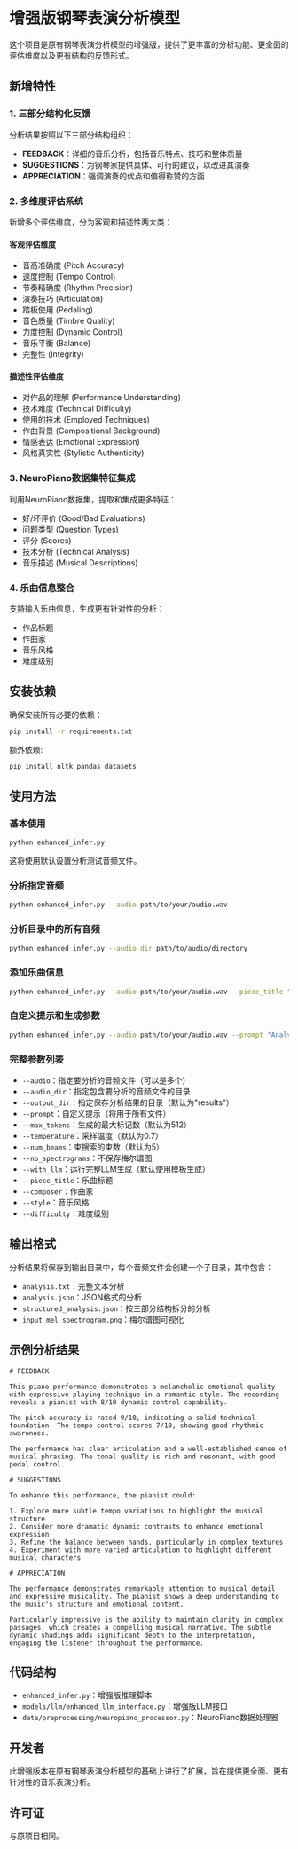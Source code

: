 # 增强版钢琴表演分析模型

这个项目是原有钢琴表演分析模型的增强版，提供了更丰富的分析功能、更全面的评估维度以及更有结构的反馈形式。

## 新增特性

### 1. 三部分结构化反馈

分析结果按照以下三部分结构组织：

- **FEEDBACK**：详细的音乐分析，包括音乐特点、技巧和整体质量
- **SUGGESTIONS**：为钢琴家提供具体、可行的建议，以改进其演奏
- **APPRECIATION**：强调演奏的优点和值得称赞的方面

### 2. 多维度评估系统

新增多个评估维度，分为客观和描述性两大类：

#### 客观评估维度
- 音高准确度 (Pitch Accuracy)
- 速度控制 (Tempo Control)
- 节奏精确度 (Rhythm Precision)
- 演奏技巧 (Articulation)
- 踏板使用 (Pedaling)
- 音色质量 (Timbre Quality)
- 力度控制 (Dynamic Control)
- 音乐平衡 (Balance)
- 完整性 (Integrity)

#### 描述性评估维度
- 对作品的理解 (Performance Understanding)
- 技术难度 (Technical Difficulty)
- 使用的技术 (Employed Techniques)
- 作曲背景 (Compositional Background)
- 情感表达 (Emotional Expression)
- 风格真实性 (Stylistic Authenticity)

### 3. NeuroPiano数据集特征集成

利用NeuroPiano数据集，提取和集成更多特征：
- 好/坏评价 (Good/Bad Evaluations)
- 问题类型 (Question Types)
- 评分 (Scores)
- 技术分析 (Technical Analysis)
- 音乐描述 (Musical Descriptions)

### 4. 乐曲信息整合

支持输入乐曲信息，生成更有针对性的分析：
- 作品标题
- 作曲家
- 音乐风格
- 难度级别

## 安装依赖

确保安装所有必要的依赖：

```bash
pip install -r requirements.txt
```

额外依赖:

```bash
pip install nltk pandas datasets
```

## 使用方法

### 基本使用

```bash
python enhanced_infer.py
```

这将使用默认设置分析测试音频文件。

### 分析指定音频

```bash
python enhanced_infer.py --audio path/to/your/audio.wav
```

### 分析目录中的所有音频

```bash
python enhanced_infer.py --audio_dir path/to/audio/directory
```

### 添加乐曲信息

```bash
python enhanced_infer.py --audio path/to/your/audio.wav --piece_title "Moonlight Sonata" --composer "Beethoven" --style "Classical" --difficulty "Intermediate"
```

### 自定义提示和生成参数

```bash
python enhanced_infer.py --audio path/to/your/audio.wav --prompt "Analyze this piano performance focusing on technique and emotion" --max_tokens 1024 --temperature 0.8
```

### 完整参数列表

- `--audio`：指定要分析的音频文件（可以是多个）
- `--audio_dir`：指定包含要分析的音频文件的目录
- `--output_dir`：指定保存分析结果的目录（默认为"results"）
- `--prompt`：自定义提示（将用于所有文件）
- `--max_tokens`：生成的最大标记数（默认为512）
- `--temperature`：采样温度（默认为0.7）
- `--num_beams`：束搜索的束数（默认为5）
- `--no_spectrograms`：不保存梅尔谱图
- `--with_llm`：运行完整LLM生成（默认使用模板生成）
- `--piece_title`：乐曲标题
- `--composer`：作曲家
- `--style`：音乐风格
- `--difficulty`：难度级别

## 输出格式

分析结果将保存到输出目录中，每个音频文件会创建一个子目录，其中包含：

- `analysis.txt`：完整文本分析
- `analysis.json`：JSON格式的分析
- `structured_analysis.json`：按三部分结构拆分的分析
- `input_mel_spectrogram.png`：梅尔谱图可视化

## 示例分析结果

```
# FEEDBACK

This piano performance demonstrates a melancholic emotional quality with expressive playing technique in a romantic style. The recording reveals a pianist with 8/10 dynamic control capability.

The pitch accuracy is rated 9/10, indicating a solid technical foundation. The tempo control scores 7/10, showing good rhythmic awareness.

The performance has clear articulation and a well-established sense of musical phrasing. The tonal quality is rich and resonant, with good pedal control.

# SUGGESTIONS

To enhance this performance, the pianist could:

1. Explore more subtle tempo variations to highlight the musical structure
2. Consider more dramatic dynamic contrasts to enhance emotional expression
3. Refine the balance between hands, particularly in complex textures
4. Experiment with more varied articulation to highlight different musical characters

# APPRECIATION

The performance demonstrates remarkable attention to musical detail and expressive musicality. The pianist shows a deep understanding to the music's structure and emotional content.

Particularly impressive is the ability to maintain clarity in complex passages, which creates a compelling musical narrative. The subtle dynamic shadings adds significant depth to the interpretation, engaging the listener throughout the performance.
```

## 代码结构

- `enhanced_infer.py`：增强版推理脚本
- `models/llm/enhanced_llm_interface.py`：增强版LLM接口
- `data/preprocessing/neuropiano_processor.py`：NeuroPiano数据处理器

## 开发者

此增强版本在原有钢琴表演分析模型的基础上进行了扩展，旨在提供更全面、更有针对性的音乐表演分析。

## 许可证

与原项目相同。 